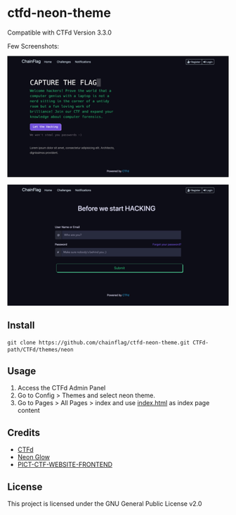 # ctfd-neon-theme
Compatible with CTFd Version 3.3.0

Few Screenshots:

 ![Index Page](screenshots/index.jpg "Index Page")
 
 ![Login Page](screenshots/login.jpg "Login Page")

## Install
```
git clone https://github.com/chainflag/ctfd-neon-theme.git CTFd-path/CTFd/themes/neon
```

## Usage
1. Access the CTFd Admin Panel
2. Go to Config > Themes and select neon theme.
3. Go to Pages > All Pages > index and use [index.html](https://github.com/chainflag/ctfd-neon-theme/blob/main/templates/index.html) as index page content

## Credits
* [CTFd](https://github.com/CTFd/CTFd)
* [Neon Glow](https://hackerthemes.com/bootstrap-themes/demo/neon-glow) 
* [PICT-CTF-WEBSITE-FRONTEND](https://github.com/ashawe/PICT-CTF-WEBSITE-FRONTEND)

## License
This project is licensed under the GNU General Public License v2.0